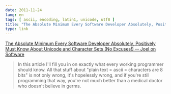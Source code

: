 ```yaml
---
date: 2011-11-24
lang: en
tags: [ ascii, encoding, latin1, unicode, utf8 ]
title: "The Absolute Minimum Every Software Developer Absolutely, Positively Must Know About Unicode and Character Sets (No Excuses!) -- Joel on Software"
type: link
---
```


[The Absolute Minimum Every Software Developer Absolutely, Positively
Must Know About Unicode and Character Sets (No Excuses!) -- Joel on
Software](http://www.joelonsoftware.com/articles/Unicode.html)

> In this article I'll fill you in on exactly what every working
> programmer should know. All that stuff about "plain text = ascii =
> characters are 8 bits" is not only wrong, it's hopelessly wrong, and
> if you're still programming that way, you're not much better than a
> medical doctor who doesn't believe in germs.

